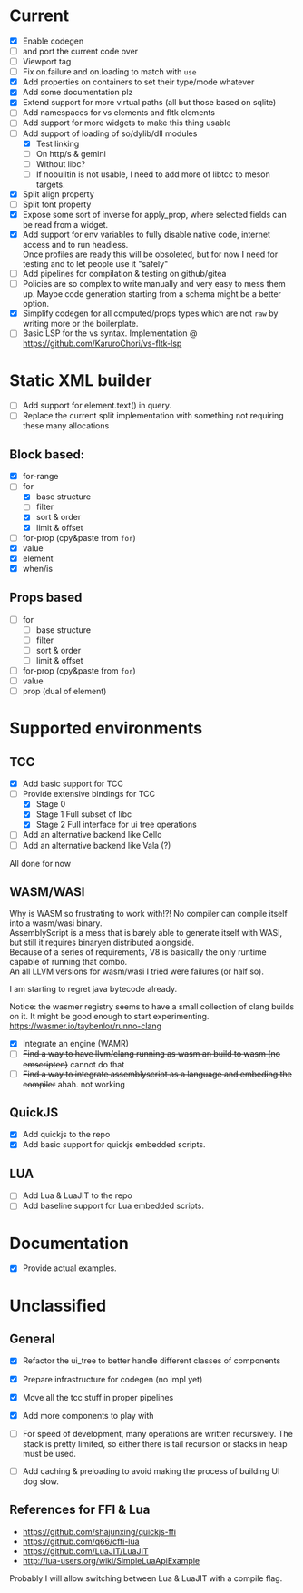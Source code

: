 # Current

- [x] Enable codegen
- [ ] and port the current code over
- [ ] Viewport tag
- [ ] Fix on.failure and on.loading to match with `use`
- [x] Add properties on containers to set their type/mode whatever
- [x] Add some documentation plz
- [x] Extend support for more virtual paths (all but those based on sqlite)
- [ ] Add namespaces for vs elements and fltk elements
- [ ] Add support for more widgets to make this thing usable
- [ ] Add support of loading of so/dylib/dll modules
  - [x] Test linking
  - [ ] On http/s & gemini
  - [ ] Without libc?
  - [ ] If nobuiltin is not usable, I need to add more of libtcc to meson targets.
- [x] Split align property
- [ ] Split font property
- [x] Expose some sort of inverse for apply_prop, where selected fields can be read from a widget.
- [x] Add support for env variables to fully disable native code, internet access and to run headless.  
       Once profiles are ready this will be obsoleted, but for now I need for testing and to let people use it "safely"
- [ ] Add pipelines for compilation & testing on github/gitea
- [ ] Policies are so complex to write manually and very easy to mess them up.
      Maybe code generation starting from a schema might be a better option.
- [x] Simplify codegen for all computed/props types which are not `raw` by writing more or the boilerplate.
- [ ] Basic LSP for the vs syntax. Implementation @ https://github.com/KaruroChori/vs-fltk-lsp

# Static XML builder

- [ ] Add support for element.text() in query.
- [ ] Replace the current split implementation with something not requiring these many allocations

## Block based:

- [x] for-range
- [ ] for
  - [x] base structure
  - [ ] filter
  - [x] sort & order
  - [x] limit & offset
- [ ] for-prop (cpy&paste from `for`)
- [x] value
- [x] element
- [x] when/is

## Props based

- [ ] for
  - [ ] base structure
  - [ ] filter
  - [ ] sort & order
  - [ ] limit & offset
- [ ] for-prop (cpy&paste from `for`)
- [ ] value
- [ ] prop (dual of element)

# Supported environments

## TCC

- [x] Add basic support for TCC
- [ ] Provide extensive bindings for TCC
  - [x] Stage 0
  - [x] Stage 1 Full subset of libc
  - [x] Stage 2 Full interface for ui tree operations
- [ ] Add an alternative backend like Cello
- [ ] Add an alternative backend like Vala (?)

All done for now

## WASM/WASI

Why is WASM so frustrating to work with!?! No compiler can compile itself into a wasm/wasi binary.  
AssemblyScript is a mess that is barely able to generate itself with WASI, but still it requires binaryen distributed alongside.  
Because of a series of requirements, V8 is basically the only runtime capable of running that combo.  
An all LLVM versions for wasm/wasi I tried were failures (or half so).

I am starting to regret java bytecode already.

Notice: the wasmer registry seems to have a small collection of clang builds on it. It might be good enough to start experimenting.  
https://wasmer.io/taybenlor/runno-clang

- [x] Integrate an engine (WAMR)
- [ ] ~~Find a way to have llvm/clang running as wasm an build to wasm (no emscripten)~~ cannot do that
- [ ] ~~Find a way to integrate assemblyscript as a language and embeding the compiler~~ ahah. not working

## QuickJS

- [x] Add quickjs to the repo
- [x] Add basic support for quickjs embedded scripts.

## LUA

- [ ] Add Lua & LuaJIT to the repo
- [ ] Add baseline support for Lua embedded scripts.

# Documentation

- [x] Provide actual examples.

# Unclassified

## General

- [x] Refactor the ui_tree to better handle different classes of components
- [x] Prepare infrastructure for codegen (no impl yet)
- [x] Move all the tcc stuff in proper pipelines
- [x] Add more components to play with

- [ ] For speed of development, many operations are written recursively.
      The stack is pretty limited, so either there is tail recursion or stacks in heap must be used.
- [ ] Add caching & preloading to avoid making the process of building UI dog slow.

## References for FFI & Lua

- https://github.com/shajunxing/quickjs-ffi
- https://github.com/q66/cffi-lua
- https://github.com/LuaJIT/LuaJIT
- http://lua-users.org/wiki/SimpleLuaApiExample

Probably I will allow switching between Lua & LuaJIT with a compile flag.
